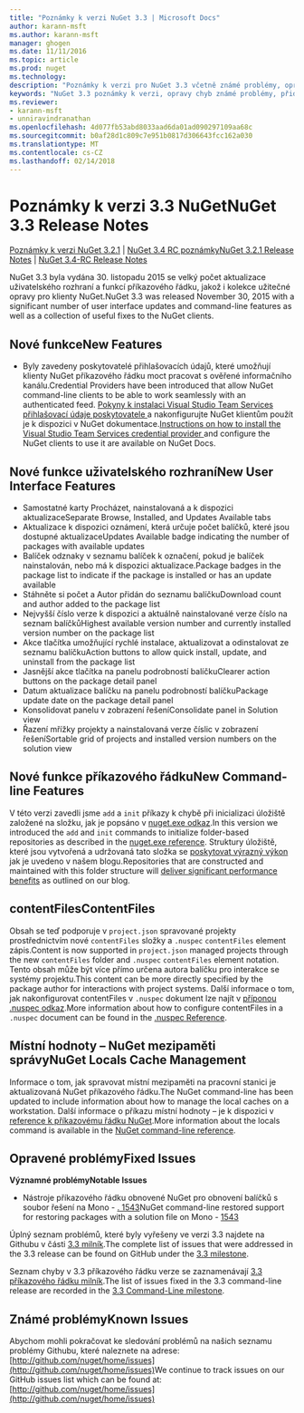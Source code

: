 ```yaml
---
title: "Poznámky k verzi NuGet 3.3 | Microsoft Docs"
author: karann-msft
ms.author: karann-msft
manager: ghogen
ms.date: 11/11/2016
ms.topic: article
ms.prod: nuget
ms.technology: 
description: "Poznámky k verzi pro NuGet 3.3 včetně známé problémy, opravy chyb, přidaných funkcí a chcete."
keywords: "NuGet 3.3 poznámky k verzi, opravy chyb známé problémy, přidat funkce, chcete"
ms.reviewer:
- karann-msft
- unniravindranathan
ms.openlocfilehash: 4d077fb53abd8033aad6da01ad090297109aa68c
ms.sourcegitcommit: b0af28d1c809c7e951b0817d306643fcc162a030
ms.translationtype: MT
ms.contentlocale: cs-CZ
ms.lasthandoff: 02/14/2018
---
```

# <a name="nuget-33-release-notes"></a><span data-ttu-id="82e8a-104">Poznámky k verzi 3.3 NuGet</span><span class="sxs-lookup"><span data-stu-id="82e8a-104">NuGet 3.3 Release Notes</span></span>

<span data-ttu-id="82e8a-105">[Poznámky k verzi NuGet 3.2.1](../release-notes/nuget-3.2.1.md) | [NuGet 3.4 RC poznámky](../release-notes/nuget-3.4-RC.md)</span><span class="sxs-lookup"><span data-stu-id="82e8a-105">[NuGet 3.2.1 Release Notes](../release-notes/nuget-3.2.1.md) | [NuGet 3.4-RC Release Notes](../release-notes/nuget-3.4-RC.md)</span></span>

<span data-ttu-id="82e8a-106">NuGet 3.3 byla vydána 30. listopadu 2015 se velký počet aktualizace uživatelského rozhraní a funkcí příkazového řádku, jakož i kolekce užitečné opravy pro klienty NuGet.</span><span class="sxs-lookup"><span data-stu-id="82e8a-106">NuGet 3.3 was released November 30, 2015 with a significant number of user interface updates and command-line features as well as a collection of useful fixes to the NuGet clients.</span></span>

## <a name="new-features"></a><span data-ttu-id="82e8a-107">Nové funkce</span><span class="sxs-lookup"><span data-stu-id="82e8a-107">New Features</span></span>

* <span data-ttu-id="82e8a-108">Byly zavedeny poskytovatelé přihlašovacích údajů, které umožňují klienty NuGet příkazového řádku moct pracovat s ověřené informačního kanálu.</span><span class="sxs-lookup"><span data-stu-id="82e8a-108">Credential Providers have been introduced that allow NuGet command-line clients to be able to work seamlessly with an authenticated feed.</span></span> <span data-ttu-id="82e8a-109">[Pokyny k instalaci Visual Studio Team Services přihlašovací údaje poskytovatele ](../api/nuget-exe-credential-providers.md) a nakonfigurujte NuGet klientům použít je k dispozici v NuGet dokumentace.</span><span class="sxs-lookup"><span data-stu-id="82e8a-109">[Instructions on how to install the Visual Studio Team Services credential provider ](../api/nuget-exe-credential-providers.md) and configure the NuGet clients to use it are available on NuGet Docs.</span></span>

## <a name="new-user-interface-features"></a><span data-ttu-id="82e8a-110">Nové funkce uživatelského rozhraní</span><span class="sxs-lookup"><span data-stu-id="82e8a-110">New User Interface Features</span></span>

* <span data-ttu-id="82e8a-111">Samostatné karty Procházet, nainstalovaná a k dispozici aktualizace</span><span class="sxs-lookup"><span data-stu-id="82e8a-111">Separate Browse, Installed, and Updates Available tabs</span></span>
* <span data-ttu-id="82e8a-112">Aktualizace k dispozici oznámení, která určuje počet balíčků, které jsou dostupné aktualizace</span><span class="sxs-lookup"><span data-stu-id="82e8a-112">Updates Available badge indicating the number of packages with available updates</span></span>
* <span data-ttu-id="82e8a-113">Balíček odznaky v seznamu balíček k označení, pokud je balíček nainstalován, nebo má k dispozici aktualizace.</span><span class="sxs-lookup"><span data-stu-id="82e8a-113">Package badges in the package list to indicate if the package is installed or has an update available</span></span>
* <span data-ttu-id="82e8a-114">Stáhněte si počet a Autor přidán do seznamu balíčku</span><span class="sxs-lookup"><span data-stu-id="82e8a-114">Download count and author added to the package list</span></span>
* <span data-ttu-id="82e8a-115">Nejvyšší číslo verze k dispozici a aktuálně nainstalované verze číslo na seznam balíčků</span><span class="sxs-lookup"><span data-stu-id="82e8a-115">Highest available version number and currently installed version number on the package list</span></span>
* <span data-ttu-id="82e8a-116">Akce tlačítka umožňující rychlé instalace, aktualizovat a odinstalovat ze seznamu balíčku</span><span class="sxs-lookup"><span data-stu-id="82e8a-116">Action buttons to allow quick install, update, and uninstall from the package list</span></span>
* <span data-ttu-id="82e8a-117">Jasnější akce tlačítka na panelu podrobností balíčku</span><span class="sxs-lookup"><span data-stu-id="82e8a-117">Clearer action buttons on the package detail panel</span></span>
* <span data-ttu-id="82e8a-118">Datum aktualizace balíčku na panelu podrobností balíčku</span><span class="sxs-lookup"><span data-stu-id="82e8a-118">Package update date on the package detail panel</span></span>
* <span data-ttu-id="82e8a-119">Konsolidovat panelu v zobrazení řešení</span><span class="sxs-lookup"><span data-stu-id="82e8a-119">Consolidate panel in Solution view</span></span>
* <span data-ttu-id="82e8a-120">Řazení mřížky projekty a nainstalovaná verze číslic v zobrazení řešení</span><span class="sxs-lookup"><span data-stu-id="82e8a-120">Sortable grid of projects and installed version numbers on the solution view</span></span>

## <a name="new-command-line-features"></a><span data-ttu-id="82e8a-121">Nové funkce příkazového řádku</span><span class="sxs-lookup"><span data-stu-id="82e8a-121">New Command-line Features</span></span>

<span data-ttu-id="82e8a-122">V této verzi zavedli jsme `add` a `init` příkazy k chybě při inicializaci úložiště založené na složku, jak je popsáno v [nuget.exe odkaz](../tools/nuget-exe-cli-reference.md).</span><span class="sxs-lookup"><span data-stu-id="82e8a-122">In this version we introduced the `add` and `init` commands to initialize folder-based repositories as described in the [nuget.exe reference](../tools/nuget-exe-cli-reference.md).</span></span> <span data-ttu-id="82e8a-123">Struktury úložiště, které jsou vytvořená a udržovaná tato složka se [poskytovat výrazný výkon](http://blog.nuget.org/20150922/Accelerate-Package-Source.html) jak je uvedeno v našem blogu.</span><span class="sxs-lookup"><span data-stu-id="82e8a-123">Repositories that are constructed and maintained with this folder structure will [deliver significant performance benefits](http://blog.nuget.org/20150922/Accelerate-Package-Source.html) as outlined on our blog.</span></span>

## <a name="contentfiles"></a><span data-ttu-id="82e8a-124">contentFiles</span><span class="sxs-lookup"><span data-stu-id="82e8a-124">ContentFiles</span></span>

<span data-ttu-id="82e8a-125">Obsah se teď podporuje v `project.json` spravované projekty prostřednictvím nové `contentFiles` složky a `.nuspec` `contentFiles` element zápis.</span><span class="sxs-lookup"><span data-stu-id="82e8a-125">Content is now supported in `project.json` managed projects through the new `contentFiles` folder and `.nuspec` `contentFiles` element notation.</span></span>  <span data-ttu-id="82e8a-126">Tento obsah může být více přímo určena autora balíčku pro interakce se systémy projektu.</span><span class="sxs-lookup"><span data-stu-id="82e8a-126">This content can be more directly specified by the package author for interactions with project systems.</span></span>  <span data-ttu-id="82e8a-127">Další informace o tom, jak nakonfigurovat contentFiles v `.nuspec` dokument lze najít v [příponou .nuspec odkaz](../reference/nuspec.md).</span><span class="sxs-lookup"><span data-stu-id="82e8a-127">More information about how to configure contentFiles in a `.nuspec` document can be found in the [.nuspec Reference](../reference/nuspec.md).</span></span>

## <a name="nuget-locals-cache-management"></a><span data-ttu-id="82e8a-128">Místní hodnoty – NuGet mezipaměti správy</span><span class="sxs-lookup"><span data-stu-id="82e8a-128">NuGet Locals Cache Management</span></span>

<span data-ttu-id="82e8a-129">Informace o tom, jak spravovat místní mezipaměti na pracovní stanici je aktualizovaná NuGet příkazového řádku.</span><span class="sxs-lookup"><span data-stu-id="82e8a-129">The NuGet command-line has been updated to include information about how to manage the local caches on a workstation.</span></span>  <span data-ttu-id="82e8a-130">Další informace o příkazu místní hodnoty – je k dispozici v [reference k příkazovému řádku NuGet](../tools/cli-ref-locals.md).</span><span class="sxs-lookup"><span data-stu-id="82e8a-130">More information about the locals command is available in the [NuGet command-line reference](../tools/cli-ref-locals.md).</span></span>

## <a name="fixed-issues"></a><span data-ttu-id="82e8a-131">Opravené problémy</span><span class="sxs-lookup"><span data-stu-id="82e8a-131">Fixed Issues</span></span>

<span data-ttu-id="82e8a-132">**Významné problémy**</span><span class="sxs-lookup"><span data-stu-id="82e8a-132">**Notable Issues**</span></span>

* <span data-ttu-id="82e8a-133">Nástroje příkazového řádku obnovené NuGet pro obnovení balíčků s soubor řešení na Mono - [. 1543](https://github.com/NuGet/Home/issues/1543)</span><span class="sxs-lookup"><span data-stu-id="82e8a-133">NuGet command-line restored support for restoring packages with a solution file on Mono - [1543](https://github.com/NuGet/Home/issues/1543)</span></span>

<span data-ttu-id="82e8a-134">Úplný seznam problémů, které byly vyřešeny ve verzi 3.3 najdete na Githubu v části [3.3 milník](https://github.com/NuGet/Home/issues?q=is%3Aissue+milestone%3A3.3.0+is%3Aclosed).</span><span class="sxs-lookup"><span data-stu-id="82e8a-134">The complete list of issues that were addressed in the 3.3 release can be found on GitHub under the [3.3 milestone](https://github.com/NuGet/Home/issues?q=is%3Aissue+milestone%3A3.3.0+is%3Aclosed).</span></span>

<span data-ttu-id="82e8a-135">Seznam chyby v 3.3 příkazového řádku verze se zaznamenávají [3.3 příkazového řádku milník](https://github.com/NuGet/Home/issues?q=is%3Aissue+is%3Aclosed+milestone%3A3.3.0-commandline).</span><span class="sxs-lookup"><span data-stu-id="82e8a-135">The list of issues fixed in the 3.3 command-line release are recorded in the [3.3 Command-Line milestone](https://github.com/NuGet/Home/issues?q=is%3Aissue+is%3Aclosed+milestone%3A3.3.0-commandline).</span></span>

## <a name="known-issues"></a><span data-ttu-id="82e8a-136">Známé problémy</span><span class="sxs-lookup"><span data-stu-id="82e8a-136">Known Issues</span></span>

<span data-ttu-id="82e8a-137">Abychom mohli pokračovat ke sledování problémů na našich seznamu problémy Githubu, které naleznete na adrese: [http://github.com/nuget/home/issues](http://github.com/nuget/home/issues)</span><span class="sxs-lookup"><span data-stu-id="82e8a-137">We continue to track issues on our GitHub issues list which can be found at: [http://github.com/nuget/home/issues](http://github.com/nuget/home/issues)</span></span>